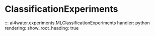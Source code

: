# ClassificationExperiments
::: ai4water.experiments.MLClassificationExperiments
    handler: python
    rendering:
        show_root_heading: true
        